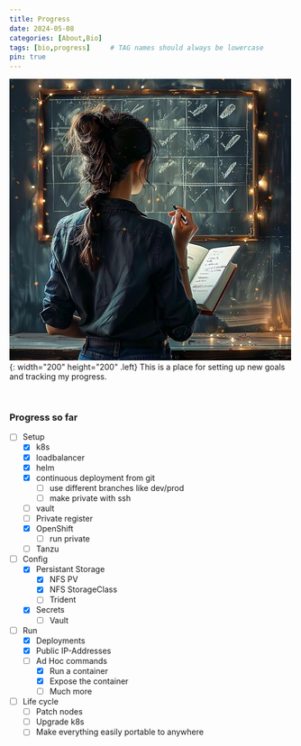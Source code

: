 ```yaml
---
title: Progress
date: 2024-05-08
categories: [About,Bio]
tags: [bio,progress]     # TAG names should always be lowercase
pin: true
---
```


![Desktop View](img/olivia_checkbox_thumb2.jpeg){: width="200" height="200" .left}
This is a place for setting up new goals and tracking my progress.

<br style="clear:both" />

### Progress so far

- [ ] Setup
  - [x] k8s
  - [x] loadbalancer
  - [x] helm
  - [x] continuous deployment from git
    - [ ] use different branches like dev/prod
    - [ ] make private with ssh
  - [ ] vault
  - [ ] Private register
  - [x] OpenShift
    - [ ] run private
  - [ ] Tanzu
- [ ] Config
  - [x] Persistant Storage
    - [x] NFS PV
    - [x] NFS StorageClass
    - [ ] Trident
  - [x] Secrets
    - [ ] Vault
- [ ] Run
  - [x] Deployments
  - [x] Public IP-Addresses
  - [ ] Ad Hoc commands
    - [x] Run a container
    - [x] Expose the container
    - [ ] Much more
- [ ] Life cycle
  - [ ] Patch nodes
  - [ ] Upgrade k8s
  - [ ] Make everything easily portable to anywhere
